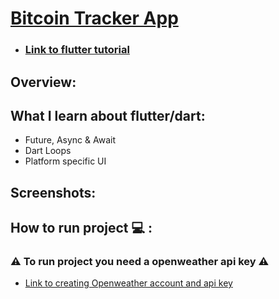 # <ins>Bitcoin Tracker App</ins>

- ### [Link to flutter tutorial](https://www.udemy.com/course/flutter-bootcamp-with-dart/?couponCode=OF53124)

## Overview: 

## What I learn about flutter/dart: 
- Future, Async & Await
- Dart Loops
- Platform specific UI

## Screenshots: 

## How to run project :computer: :
### :warning: To run project you need a openweather api key :warning:

- [Link to creating Openweather account and api key](https://openweathermap.org/appid)



